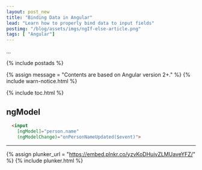 ```yaml
---
layout: post_new
title: "Binding Data in Angular"
lead: "Learn how to properly bind data to input fields"
postimg: "/blog/assets/imgs/ngIf-else-article.png"
tags: [ "Angular"]
---
```


<div class="article-intro">
	...
</div>

{% include postads %}

{% assign message = "Contents are based on Angular version 2+." %}
{% include warn-notice.html %}

{% include toc.html %}

## ngModel

```html
  <input
    [ngModel]="person.name"
    (ngModelChange)="onPersonNameUpdated($event)">
```

---

{% assign plunker_url = "https://embed.plnkr.co/yzvKoDHujvZLMUaveYFZ/" %}
{% include plunker.html %}
